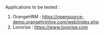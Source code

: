 Applications to be tested :
1. OrangeHRM : https://opensource-demo.orangehrmlive.com/web/index.php 
2. Lovorise : https://www.lovorise.com
